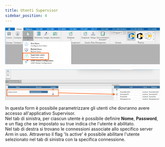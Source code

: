 ```yaml
---
title: Utenti Supervisor
sidebar_position: 4
---
```

![](../../../../../static/images/20241204111613.png)


![](../../../../../static/images/20241129103209.png)

In questa form è possibile parametrizzare gli utenti che dovranno avere accesso all'applicativo Supervisor.  
Nel tab di sinistra, per ciascun utente è possibile definire **Nome**, **Password**, e un flag che se impostato su true indica che l'utente è abilitato.  
Nel tab di destra si trovano le connessioni associate allo specifico server Arm in uso. Attraverso il flag 'Is active' è possibile abilitare l'utente selezionato nel tab di sinistra con la specifica connessione.
